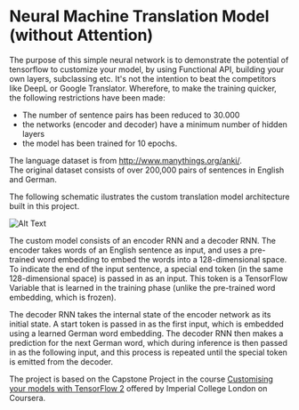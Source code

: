 <h1>
	Neural Machine Translation Model (without Attention)
</h1>

The purpose of this simple neural network is to demonstrate the potential of tensorflow to customize your model, by using Functional API, building your own layers, subclassing etc.
It's not the intention to beat the competitors like DeepL or Google Translator.
Wherefore, to make the training quicker, the following restrictions have been made:
* The number of sentence pairs has been reduced to 30.000
* the networks (encoder and decoder) have a minimum number of hidden layers
* the model has been trained for 10 epochs.



The language dataset is from http://www.manythings.org/anki/.   
The original dataset consists of over 200,000 pairs of sentences in English and German. 

The following schematic ilustrates the custom translation model architecture built in this project.

![Alt Text](https://docs.google.com/uc?export=download&id=1XsS1VlXoaEo-RbYNilJ9jcscNZvsSPmd)

The custom model consists of an encoder RNN and a decoder RNN. 
The encoder takes words of an English sentence as input, and uses a pre-trained word embedding to embed the words into a 128-dimensional space. To indicate the end of the input sentence, a special end token (in the same 128-dimensional space) is passed in as an input. This token is a TensorFlow Variable that is learned in the training phase (unlike the pre-trained word embedding, which is frozen).

The decoder RNN takes the internal state of the encoder network as its initial state. A start token is passed in as the first input, which is embedded using a learned German word embedding. The decoder RNN then makes a prediction for the next German word, which during inference is then passed in as the following input, and this process is repeated until the special <end> token is emitted from the decoder.

The project is based on the Capstone Project in the course [Customising your models with TensorFlow 2](https://www.coursera.org/learn/customising-models-tensorflow2/home/welcome) offered by Imperial College London on Coursera.



